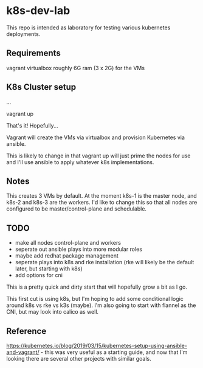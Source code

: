 
# k8s-dev-lab

This repo is intended as laboratory for testing various kubernetes deployments.

## Requirements

vagrant
virtualbox
roughly 6G ram (3 x 2G) for the VMs

## K8s Cluster setup

...

vagrant up

That's it! Hopefully...

Vagrant will create the VMs via virtualbox and provision Kubernetes via ansible.

This is likely to change in that vagrant up will just prime the nodes for use and I'll use ansible to apply whatever k8s implementations.

## Notes

This creates 3 VMs by default.
At the moment k8s-1 is the master node, and k8s-2 and k8s-3 are the workers. I'd like to change this so that all nodes are configured to be master/control-plane and schedulable.

## TODO

* make all nodes control-plane and workers
* seperate out ansible plays into more modular roles
* maybe add redhat package management
* seperate plays into k8s and rke installation (rke will likely be the default later, but starting with k8s)
* add options for cni

This is a pretty quick and dirty start that will hopefully grow a bit as I go.

This first cut is using k8s, but I'm hoping to add some conditional logic around k8s vs rke vs k3s (maybe). I'm also going to start with flannel as the CNI, but may look into calico as well.

## Reference
https://kubernetes.io/blog/2019/03/15/kubernetes-setup-using-ansible-and-vagrant/ - this was very useful as a starting guide, and now that I'm looking there are several other projects with similar goals.
